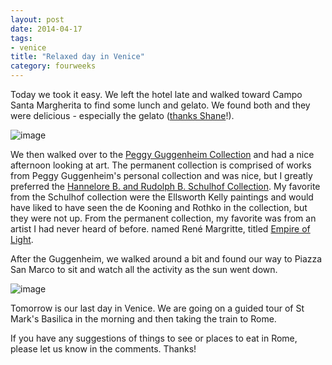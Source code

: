 ```yaml
---
layout: post
date: 2014-04-17
tags:
- venice
title: "Relaxed day in Venice"
category: fourweeks
---
```

<p>Today we took it easy. We left the hotel late and walked toward&nbsp;Campo Santa Margherita to find some lunch and gelato. We found both and they were delicious - especially the gelato (<a href="https://twitter.com/shaneadams/status/456039525207126017">thanks Shane</a>!).</p>
<p><img alt="image" src="/images/55dbf1e0792712509b61bbfb32a280a2b7e0ab83e821194706a94b57188ca184.jpg" /></p>
<p></p>
<p>We then walked over to the <a href="http://www.guggenheim-venice.it/inglese/default.html">Peggy Guggenheim Collection</a>&nbsp;and had a nice afternoon looking at art. The permanent collection is comprised of works from Peggy Guggenheim's personal collection and was nice, but I greatly preferred the&nbsp;<a href="http://www.guggenheim-venice.it/inglese/collections/collection2.php?id_cat=18">Hannelore B. and Rudolph B. Schulhof Collection</a>. My favorite from the Schulhof collection were the Ellsworth Kelly paintings and would have liked to have seen the de Kooning and Rothko in the collection, but they were not up. From the permanent collection, my favorite was from an artist I had never heard of before. named Ren&eacute; Margritte, titled <a href="http://www.guggenheim-venice.it/inglese/collections/artisti/dettagli/opere_dett.php?id_art=103&amp;id_opera=206&amp;page=">Empire of Light</a>.&nbsp;</p>
<p>After the Guggenheim, we walked around a bit and found our way to&nbsp;Piazza San Marco to sit and watch all the activity as the sun went down.</p>
<p><img alt="image" src="/images/ba09806aa3b39305b287a7bdddc22d2240f3e18a04c4d33c1ab14c4e0e37928e.jpg" /></p>
<p></p>
<p>Tomorrow is our last day in Venice. We are going on a guided tour of&nbsp;St Mark's Basilica in the morning and then taking the train to Rome.</p>
<p>If you have any suggestions of things to see or places to eat in Rome, please let us know in the comments. Thanks!</p>
